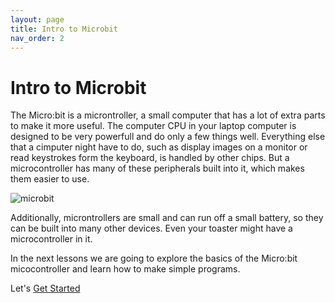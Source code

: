 ```yaml
---
layout: page
title: Intro to Microbit
nav_order: 2
---
```


# Intro to Microbit


The Micro:bit is a microntroller, a small computer that has a lot
of extra parts to make it more useful. The computer CPU in your laptop
computer is designed to be very powerfull and do only a few things well. Everything
else that a cimputer night have to do, such as display images on a monitor
or read keystrokes form the keyboard, is handled by other chips. But a 
microcontroller has many of these peripherals built into it, which makes
them easier to use. 

![microbit](/assets/hardware.png)

Additionally, microntrollers are small and can run off a small battery, so 
they can be built into many other devices. Even your toaster might have a 
microcontroller in it. 

In the next lessons we are going to explore the basics of the Micro:bit micocontroller
and learn how to make simple programs.

Let's [Get Started](/get_started/)